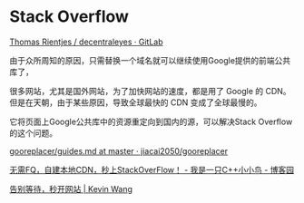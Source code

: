 # Stack Overflow

[Thomas Rientjes / decentraleyes · GitLab](https://git.synz.io/Synzvato/decentraleyes)

由于众所周知的原因，只需替换一个域名就可以继续使用Google提供的前端公共库了，

很多网站，尤其是国外网站，为了加快网站的速度，都是用了 Google 的 CDN。 但是在天朝，由于某些原因，导致全球最快的 CDN 变成了全球最慢的。

它将页面上Google公共库中的资源重定向到国内的源，可以解决Stack Overflow的这个问题。

[gooreplacer/guides.md at master · jiacai2050/gooreplacer](https://github.com/jiacai2050/gooreplacer/blob/master/doc/guides.md#%E8%BF%81%E7%A7%BB%E6%8C%87%E5%8D%97v10--v20)

[无需FQ，自建本地CDN，秒上StackOverFlow！ - 我是一只C++小小鸟 - 博客园](https://www.cnblogs.com/ittinybird/p/4857066.html)

[告别等待，秒开网站 | Kevin Wang](https://wkevin.gitee.io/it/speed.net/)